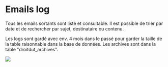 Emails log
==========

Tous les emails sortants sont listé et consultable. Il est possible de trier par date et de rechercher par sujet, <span class="gt-baf-word-clickable">destinataire</span> ou contenu.

Les logs sont gardé avec env. 4 mois dans le passé pour garder la taille de la table raisonnable dans la base de données. Les archives sont dans la table "droitdut\_archives".

![](https://library.test/images/FSyaRLpcWlHUGntbfHyKVTWkvD54qzkkEAeDdmRY.png)